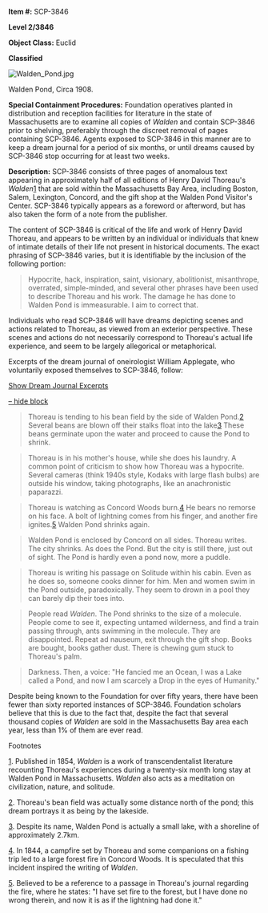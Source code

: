 **Item #:** SCP-3846

**Level 2/3846**

**Object Class:** Euclid

**Classified**

![Walden_Pond.jpg](http://scp-wiki.wdfiles.com/local--files/scp-3846/Walden_Pond.jpg)

Walden Pond, Circa 1908.

**Special Containment Procedures:** Foundation operatives planted in distribution and reception facilities for literature in the state of Massachusetts are to examine all copies of _Walden_ and contain SCP-3846 prior to shelving, preferably through the discreet removal of pages containing SCP-3846. Agents exposed to SCP-3846 in this manner are to keep a dream journal for a period of six months, or until dreams caused by SCP-3846 stop occurring for at least two weeks.

**Description:** SCP-3846 consists of three pages of anomalous text appearing in approximately half of all editions of Henry David Thoreau's _Walden_[1](javascript:;) that are sold within the Massachusetts Bay Area, including Boston, Salem, Lexington, Concord, and the gift shop at the Walden Pond Visitor's Center. SCP-3846 typically appears as a foreword or afterword, but has also taken the form of a note from the publisher.

The content of SCP-3846 is critical of the life and work of Henry David Thoreau, and appears to be written by an individual or individuals that knew of intimate details of their life not present in historical documents. The exact phrasing of SCP-3846 varies, but it is identifiable by the inclusion of the following portion:

> Hypocrite, hack, inspiration, saint, visionary, abolitionist, misanthrope, overrated, simple-minded, and several other phrases have been used to describe Thoreau and his work. The damage he has done to Walden Pond is immeasurable. I aim to correct that.

Individuals who read SCP-3846 will have dreams depicting scenes and actions related to Thoreau, as viewed from an exterior perspective. These scenes and actions do not necessarily correspond to Thoreau's actual life experience, and seem to be largely allegorical or metaphorical.

Excerpts of the dream journal of oneirologist William Applegate, who voluntarily exposed themselves to SCP-3846, follow:

[Show Dream Journal Excerpts](javascript:;)

[– hide block](javascript:;)

> Thoreau is tending to his bean field by the side of Walden Pond.[2](javascript:;) Several beans are blown off their stalks float into the lake[3](javascript:;) These beans germinate upon the water and proceed to cause the Pond to shrink.

> Thoreau is in his mother's house, while she does his laundry. A common point of criticism to show how Thoreau was a hypocrite. Several cameras (think 1940s style, Kodaks with large flash bulbs) are outside his window, taking photographs, like an anachronistic paparazzi.

> Thoreau is watching as Concord Woods burn.[4](javascript:;) He bears no remorse on his face. A bolt of lightning comes from his finger, and another fire ignites.[5](javascript:;) Walden Pond shrinks again.

> Walden Pond is enclosed by Concord on all sides. Thoreau writes. The city shrinks. As does the Pond. But the city is still there, just out of sight. The Pond is hardly even a pond now, more a puddle.

> Thoreau is writing his passage on Solitude within his cabin. Even as he does so, someone cooks dinner for him. Men and women swim in the Pond outside, paradoxically. They seem to drown in a pool they can barely dip their toes into.

> People read _Walden_. The Pond shrinks to the size of a molecule. People come to see it, expecting untamed wilderness, and find a train passing through, ants swimming in the molecule. They are disappointed. Repeat ad nauseum, exit through the gift shop. Books are bought, books gather dust. There is chewing gum stuck to Thoreau's palm.

> Darkness. Then, a voice: "He fancied me an Ocean, I was a Lake called a Pond, and now I am scarcely a Drop in the eyes of Humanity."

Despite being known to the Foundation for over fifty years, there have been fewer than sixty reported instances of SCP-3846. Foundation scholars believe that this is due to the fact that, despite the fact that several thousand copies of _Walden_ are sold in the Massachusetts Bay area each year, less than 1% of them are ever read.

Footnotes

[1](javascript:;). Published in 1854, _Walden_ is a work of transcendentalist literature recounting Thoreau's experiences during a twenty-six month long stay at Walden Pond in Massachusetts. _Walden_ also acts as a meditation on civilization, nature, and solitude.

[2](javascript:;). Thoreau's bean field was actually some distance north of the pond; this dream portrays it as being by the lakeside.

[3](javascript:;). Despite its name, Walden Pond is actually a small lake, with a shoreline of approximately 2.7km.

[4](javascript:;). In 1844, a campfire set by Thoreau and some companions on a fishing trip led to a large forest fire in Concord Woods. It is speculated that this incident inspired the writing of _Walden_.

[5](javascript:;). Believed to be a reference to a passage in Thoreau's journal regarding the fire, where he states: "I have set fire to the forest, but I have done no wrong therein, and now it is as if the lightning had done it."